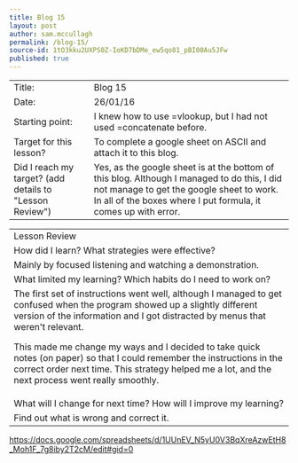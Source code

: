 ```yaml
---
title: Blog 15
layout: post
author: sam.mccullagh
permalink: /blog-15/
source-id: 1tO3kku2UXPS0Z-IoKD7bDMe_ew5qo81_pBI00Au5JFw
published: true
---
```

<table>
  <tr>
    <td>Title:</td>
    <td>Blog 15</td>
  </tr>
  <tr>
    <td>Date:</td>
    <td>26/01/16</td>
  </tr>
  <tr>
    <td>Starting point:</td>
    <td>I knew how to use =vlookup, but I had not used =concatenate before.</td>
  </tr>
  <tr>
    <td>Target for this lesson?</td>
    <td>To complete a google sheet on ASCII and attach it to this blog.</td>
  </tr>
  <tr>
    <td>Did I reach my target? 
(add details to "Lesson Review")</td>
    <td>Yes, as the google sheet is at the bottom of this blog. Although I managed to do this, I did not manage to get the google sheet to work. In all of the boxes where I put formula, it comes up with error.</td>
  </tr>
</table>


<table>
  <tr>
    <td>Lesson Review</td>
  </tr>
  <tr>
    <td>How did I learn? What strategies were effective? </td>
  </tr>
  <tr>
    <td>Mainly by focused listening and watching a demonstration.</td>
  </tr>
  <tr>
    <td>What limited my learning? Which habits do I need to work on? </td>
  </tr>
  <tr>
    <td>The first set of instructions went well, although I managed to get confused when the program showed up a slightly different version of the information and I got distracted by menus that weren't relevant.  

This made me change my ways and I decided to take quick notes (on paper) so that I could remember the instructions in the correct order next time.  This strategy helped me a lot, and the next process went really smoothly.</td>
  </tr>
  <tr>
    <td>What will I change for next time? How will I improve my learning?</td>
  </tr>
  <tr>
    <td>Find out what is wrong and correct it.</td>
  </tr>
</table>

https://docs.google.com/spreadsheets/d/1UUnEV_N5yU0V3BqXreAzwEtH8_Moh1F_7g8iby2T2cM/edit#gid=0



